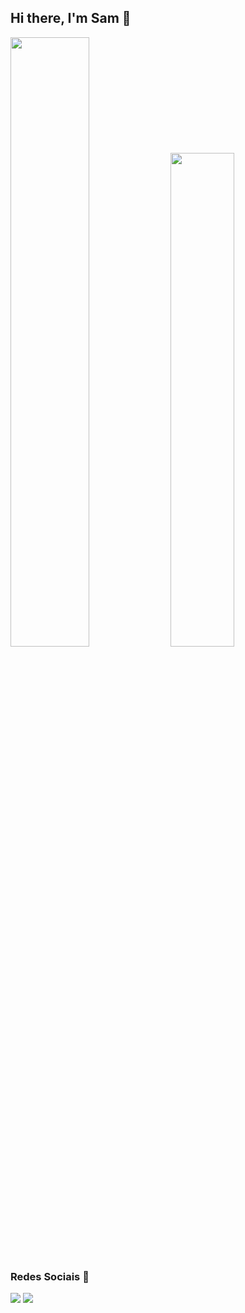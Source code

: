 ## Hi there, I'm Sam 👋

<div>
  <img width="50%" src="https://github-readme-stats.vercel.app/api?username=sammsouzaa&show_icons=true&theme=github_dark&hide_border=true"/> 
  <img width="45%" src="https://github-readme-stats.vercel.app/api/top-langs/?username=sammsouzaa&layout=compact&theme=github_dark&hide_border=true"/>
  <br>
</div>

### Redes Sociais 📱
<div>
  <a href="https://twitter.com/sxmuelzinho" target="_blank"><img src="https://img.shields.io/badge/Twitter-20232A?style=for-the-badge&logo=twitter&logoColor=white" target="_blank"></a>
  <a href="https://instagram.com/samsouzaars" target="_blank"><img src="https://img.shields.io/badge/-Instagram-20232A?style=for-the-badge&logo=instagram&logoColor=white" target="_blank"></a> 

</div>

<!--
**sammsouzaa/sammsouzaa** is a ✨ _special_ ✨ repository because its `README.md` (this file) appears on your GitHub profile.

Here are some ideas to get you started:

- 🔭 I’m currently working on ...
- 🌱 I’m currently learning ...
- 👯 I’m looking to collaborate on ...
- 🤔 I’m looking for help with ...
- 💬 Ask me about ...
- 📫 How to reach me: ...
- 😄 Pronouns: ...
- ⚡ Fun fact: ...
-->
